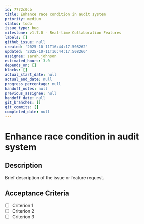 ```yaml
---
id: 7772c0cb
title: Enhance race condition in audit system
priority: medium
status: todo
issue_type: bug
milestone: v1.7.0 - Real-time Collaboration Features
labels: []
github_issue: null
created: '2025-10-11T16:44:17.508262'
updated: '2025-10-11T16:44:17.508266'
assignee: sarah.johnson
estimated_hours: 3.0
depends_on: []
blocks: []
actual_start_date: null
actual_end_date: null
progress_percentage: null
handoff_notes: null
previous_assignee: null
handoff_date: null
git_branches: []
git_commits: []
completed_date: null
---
```


# Enhance race condition in audit system

## Description

Brief description of the issue or feature request.

## Acceptance Criteria

- [ ] Criterion 1
- [ ] Criterion 2
- [ ] Criterion 3